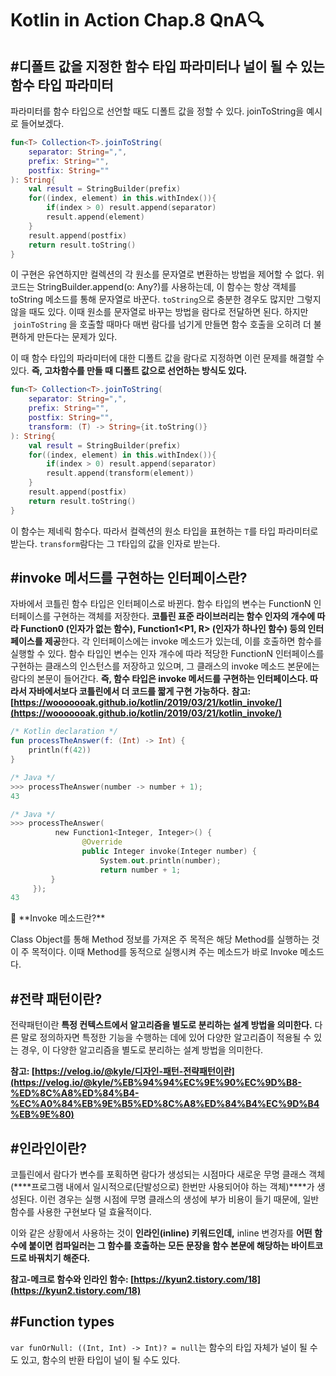 # Kotlin in Action Chap.8 QnA🔍

## #****디폴트 값을 지정한 함수 타입 파라미터나 널이 될 수 있는 함수 타입 파라미터****

파라미터를 함수 타입으로 선언할 때도 디폴트 값을 정할 수 있다. joinToString을 예시로 들어보겠다.

```kotlin
fun<T> Collection<T>.joinToString(
    separator: String=",",
    prefix: String="",
    postfix: String=""
): String{
    val result = StringBuilder(prefix)
    for((index, element) in this.withIndex()){
        if(index > 0) result.append(separator)
        result.append(element)
    }
    result.append(postfix)
    return result.toString()
}
```

이 구현은 유연하지만 컬렉션의 각 원소를 문자열로 변환하는 방법을 제어할 수 없다. 위 코드는 StringBuilder.append(o: Any?)를 사용하는데, 이 함수는 항상 객체를 toString 메소드를 통해 문자열로 바꾼다. `toString`으로 충분한 경우도 많지만 그렇지 않을 때도 있다. 이때 원소를 문자열로 바꾸는 방법을 람다로 전달하면 된다. 하지만  `joinToString` 을 호출할 때마다 매번 람다를 넘기게 만들면 함수 호출을 오히려 더 불편하게 만든다는 문제가 있다.

이 때 함수 타입의 파라미터에 대한 디폴트 값을 람다로 지정하면 이런 문제를 해결할 수 있다. **즉, 고차함수를 만들 때 디폴트 값으로 선언하는 방식도 있다.**

```kotlin
fun<T> Collection<T>.joinToString(
    separator: String=",",
    prefix: String="",
    postfix: String="",
    transform: (T) -> String={it.toString()}
): String{
    val result = StringBuilder(prefix)
    for((index, element) in this.withIndex()){
        if(index > 0) result.append(separator)
        result.append(transform(element))
    }
    result.append(postfix)
    return result.toString()
}
```

이 함수는 제네릭 함수다. 따라서 컬렉션의 원소 타입을 표현하는 `T`를 타입 파라미터로 받는다. `transform`람다는 그 `T`타입의 값을 인자로 받는다.

## #invoke 메서드를 구현하는 인터페이스란?

자바에서 코틀린 함수 타입은 인터페이스로 바뀐다. 함수 타입의 변수는 FunctionN 인터페이스를 구현하는 객체를 저장한다. **코틀린 표준 라이브러리는 함수 인자의 개수에 따라 Function0<R> (인자가 없는 함수), Function1<P1, R> (인자가 하나인 함수) 등의 인터페이스를 제공**한다. 각 인터페이스에는 invoke 메소드가 있는데, 이를 호출하면 함수를 실행할 수 있다. 함수 타입인 변수는 인자 개수에 따라 적당한 FunctionN 인터페이스를 구현하는 클래스의 인스턴스를 저장하고 있으며, 그 클래스의 invoke 메소드 본문에는 람다의 본문이 들어간다. **즉, 함수 타입은 invoke 메서드를 구현하는 인터페이스다. 따라서 자바에서보다 코틀린에서 더 코드를 짧게 구현 가능하다.**
**참고: [https://wooooooak.github.io/kotlin/2019/03/21/kotlin_invoke/](https://wooooooak.github.io/kotlin/2019/03/21/kotlin_invoke/)**

```kotlin
/* Kotlin declaration */
fun processTheAnswer(f: (Int) -> Int) {
	println(f(42))
}

/* Java */
>>> processTheAnswer(number -> number + 1);
43

/* Java */
>>> processTheAnswer(
		  new Function1<Integer, Integer>() {
				@Override
				public Integer invoke(Integer number) {
					System.out.println(number);
					return number + 1;
		 }
	 });
43
```

<aside>
📌 **Invoke 메소드란?**

Class Object를 통해 Method 정보를 가져온 주 목적은 해당 Method를 실행하는 것이 주 목적이다. 이때 Method를 동적으로 실행시켜 주는 메소드가 바로 Invoke 메소드다.

</aside>

## #전략 패턴이란?

전략패턴이란 **특정 컨텍스트에서 알고리즘을 별도로 분리하는 설계 방법을 의미한다.** 다른 말로 정의하자면 특정한 기능을 수행하는 데에 있어 다양한 알고리즘이 적용될 수 있는 경우, 이 다양한 알고리즘을 별도로 분리하는 설계 방법을 의미한다.

**참고: [https://velog.io/@kyle/디자인-패턴-전략패턴이란](https://velog.io/@kyle/%EB%94%94%EC%9E%90%EC%9D%B8-%ED%8C%A8%ED%84%B4-%EC%A0%84%EB%9E%B5%ED%8C%A8%ED%84%B4%EC%9D%B4%EB%9E%80)**

## #인라인이란?

코틀린에서 람다가 변수를 포획하면 람다가 생성되는 시점마다 새로운 무명 클래스 객체(****프로그램 내에서 일시적으로(단발성으로) 한번만 사용되어야 하는 객체)****가 생성된다. 이런 경우는 실행 시점에 무명 클래스의 생성에 부가 비용이 들기 때문에, 일반 함수를 사용한 구현보다 덜 효율적이다.

이와 같은 상황에서 사용하는 것이 **인라인(inline) 키워드인데,** inline 변경자를 **어떤 함수에 붙이면 컴파일러는 그 함수를 호출하는 모든 문장을 함수 본문에 해당하는 바이트코드로 바꿔치기 해준다.**

**참고-메크로 함수와 인라인 함수: [https://kyun2.tistory.com/18](https://kyun2.tistory.com/18)**

## #Function types

`var funOrNull: ((Int, Int) -> Int)? = null`는 함수의 타입 자체가 널이 될 수도 있고, 함수의 반환 타입이 널이 될 수도 있다.
